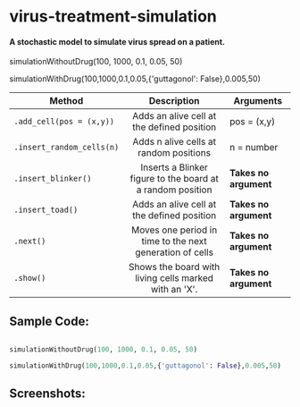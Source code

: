 # virus-treatment-simulation
#### A stochastic model to simulate virus spread on a patient.



simulationWithoutDrug(100, 1000, 0.1, 0.05, 50)

simulationWithDrug(100,1000,0.1,0.05,{'guttagonol': False},0.005,50)

| Method        | Description           | Arguments  |
| ------------- |:-------------:| ----------|
|`.add_cell(pos = (x,y))`| Adds an alive cell at the defined position| pos = (x,y) |
|`.insert_random_cells(n)`| Adds n alive cells at random positions| n = number |
|`.insert_blinker()`| Inserts a Blinker figure to the board at a random position| **Takes no argument** |
|`.insert_toad()`| Adds an alive cell at the defined position| **Takes no argument** |
|`.next()`| Moves one period in time to the next generation of cells| **Takes no argument** |
|`.show()`| Shows the board with living cells marked with an 'X'.| **Takes no argument** |


## Sample Code:

```python

simulationWithoutDrug(100, 1000, 0.1, 0.05, 50)

simulationWithDrug(100,1000,0.1,0.05,{'guttagonol': False},0.005,50)

```

## Screenshots:

<script src="https://gist.github.com/nicosandller/43e4a11f59017fa28925.js"></script>
